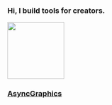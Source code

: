 ### Hi, I build tools for creators.

<img src="https://github.com/heestand-xyz/AsyncGraphics/raw/main/Assets/AsyncGraphics-Icon.png?raw=true" width="128"/>

### [AsyncGraphics](https://github.com/heestand-xyz/AsyncGraphics)
